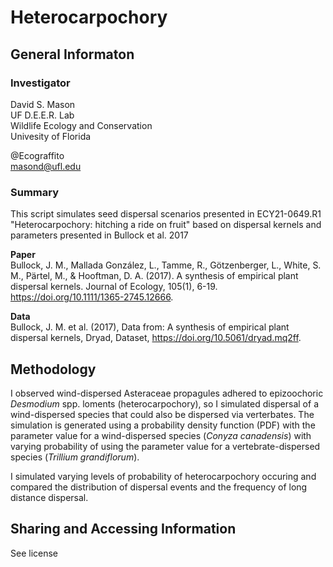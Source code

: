# Heterocarpochory

## General Informaton

### Investigator
David S. Mason  
UF D.E.E.R. Lab  
Wildlife Ecology and Conservation  
Univesity of Florida  

@Ecograffito  
masond@ufl.edu  

### Summary
This script simulates seed dispersal scenarios presented in ECY21-0649.R1 "Heterocarpochory: hitching a ride on fruit" based on dispersal kernels and parameters presented in Bullock et al. 2017

**Paper**  
Bullock, J. M., Mallada González, L., Tamme, R., Götzenberger, L., White, S. M., Pärtel, M., & Hooftman, D. A. (2017). A synthesis of empirical plant dispersal kernels. Journal of Ecology, 105(1), 6-19. https://doi.org/10.1111/1365-2745.12666.

**Data**  
Bullock, J. M. et al. (2017), Data from: A synthesis of empirical plant dispersal kernels, Dryad, Dataset, https://doi.org/10.5061/dryad.mq2ff.

## Methodology
I observed wind-dispersed Asteraceae propagules adhered to epizoochoric *Desmodium* spp. loments (heterocarpochory), so I simulated dispersal of a wind-dispersed species that could also be dispersed via verterbates. The simulation is generated using a probability density function (PDF) with the parameter value for a wind-dispersed species (*Conyza canadensis*) with varying probability of using the parameter value for a vertebrate-dispersed species (*Trillium grandiflorum*).

I simulated varying levels of probability of heterocarpochory occuring and compared the distribution of dispersal events and the frequency of long distance dispersal.

## Sharing and Accessing Information
See license

